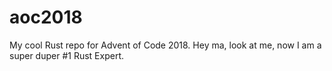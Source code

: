 # aoc2018

My cool Rust repo for Advent of Code 2018. Hey ma, look at me, now I am a super duper #1 Rust Expert.
